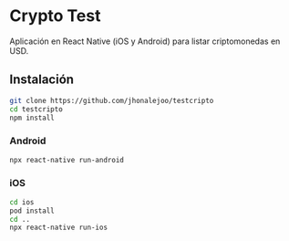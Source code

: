 # Crypto Test

Aplicación en React Native (iOS y Android) para listar criptomonedas en USD.

## Instalación

```bash
git clone https://github.com/jhonalejoo/testcripto
cd testcripto
npm install
```

### Android

```bash
npx react-native run-android
```

### iOS

```bash
cd ios
pod install
cd ..
npx react-native run-ios
```
